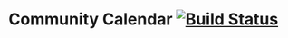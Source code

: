 # Community Calendar [![Build Status](https://travis-ci.org/LABS-EU3/frontend_community_calendar.svg?branch=chore-configure-travis-ci)](https://travis-ci.org/LABS-EU3/frontend_community_calendar.svg?branch=chore-configure-travis-ci)